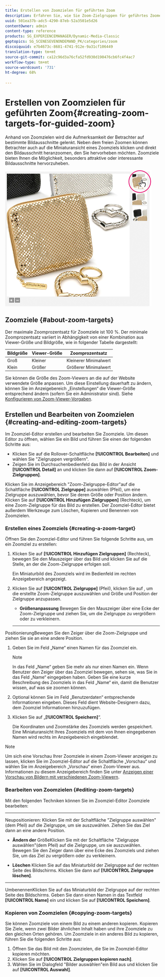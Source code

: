 ```yaml
---
title: Erstellen von Zoomzielen für geführten Zoom
description: Erfahren Sie, wie Sie Zoom-Zielgruppen für geführtes Zoomen erstellen.
uuid: 501ea37b-adc5-4290-87eb-52a3501e5d26
contentOwner: admin
content-type: reference
products: SG_EXPERIENCEMANAGER/Dynamic-Media-Classic
geptopics: SG_SCENESEVENONDEMAND_PK/categories/zoom
discoiquuid: e7b4673c-8681-4741-912e-9a31cf106449
translation-type: tm+mt
source-git-commit: ca12c96d3a76cfa52fd930d190476cb6fc4f4ac7
workflow-type: tm+mt
source-wordcount: '731'
ht-degree: 68%

---
```



# Erstellen von Zoomzielen für geführten Zoom{#creating-zoom-targets-for-guided-zoom}

Anhand von Zoomzielen wird die Aufmerksamkeit der Betrachter auf bestimmte Bildausschnitte gelenkt. Neben dem freien Zoomen können Betrachter auch auf die Miniaturansicht eines Zoomziels klicken und direkt den Bildausschnitt heranzoomen, den Sie hervorheben möchten. Zoomziele bieten Ihnen die Möglichkeit, besonders attraktive oder interessante Bildausschnitte hervorzuheben.

![Erstellen von Zoomzielen für geführten Zoom](/help/assets/zo_guided_zoom.png)

## Zoomziele {#about-zoom-targets}

Der maximale Zoomprozentsatz für Zoomziele ist 100 %. Der minimale Zoomprozentsatz variiert in Abhängigkeit von einer Kombination aus Viewer-Größe und Bildgröße, wie in folgender Tabelle dargestellt:

| Bildgröße | Viewer-Größe | Zoomprozentsatz |
|--- |--- |--- |
| Groß | Kleiner | Kleinerer Minimalwert |
| Klein | Größer | Größerer Minimalwert |

Sie können die Größe des Zoom-Viewers an die auf der Website verwendete Größe anpassen. Um diese Einstellung dauerhaft zu ändern, können Sie im Anzeigebereich „Einstellungen“ die Viewer-Größe entsprechend ändern (sofern Sie ein Administrator sind). Siehe [Konfigurieren von Zoom-Viewer-Vorgaben](setting-zoom-viewer-presets.md#setting_up_zoom_viewer_presets).

## Erstellen und Bearbeiten von Zoomzielen  {#creating-and-editing-zoom-targets}

Im Zoomziel-Editor erstellen und bearbeiten Sie Zoomziele. Um diesen Editor zu öffnen, wählen Sie ein Bild und führen Sie einen der folgenden Schritte aus:

* Klicken Sie auf die Rollover-Schaltfläche **[!UICONTROL Bearbeiten]** und wählen Sie &quot;Zielgruppen vergrößern&quot;.
* Zeigen Sie im Durchsuchenbedienfeld das Bild in der Ansicht **[!UICONTROL Detail]** an und klicken Sie dann auf **[!UICONTROL Zoom-Zielgruppen]**.

Klicken Sie im Anzeigebereich &quot;Zoom-Zielgruppe-Editor&quot;auf die Schaltfläche **[!UICONTROL Zielgruppe]** auswählen (Pfeil), um eine Zielgruppe auszuwählen, bevor Sie deren Größe oder Position ändern. Klicken Sie auf **[!UICONTROL Hinzufügen Zielgruppen]** (Rechteck), um eine Zoom-Zielgruppe für das Bild zu erstellen. Der Zoomziel-Editor bietet außerdem Werkzeuge zum Löschen, Kopieren und Benennen von Zoomzielen.

### Erstellen eines Zoomziels  {#creating-a-zoom-target}

Öffnen Sie den Zoomziel-Editor und führen Sie folgende Schritte aus, um ein Zoomziel zu erstellen:

1. Klicken Sie auf **[!UICONTROL Hinzufügen Zielgruppen]** (Rechteck), bewegen Sie den Mauszeiger über das Bild und klicken Sie auf die Stelle, an der die Zoom-Zielgruppe erfolgen soll.

   Ein Miniaturbild des Zoomziels wird im Bedienfeld im rechten Anzeigebereich angezeigt.

1. Klicken Sie auf **[!UICONTROL Zielgruppe]** (Pfeil), klicken Sie auf , um die erstellte Zoom-Zielgruppe auszuwählen und Größe und Position der Zielgruppe anzupassen.

   * **Größenanpassung**
Bewegen Sie den Mauszeiger über eine Ecke der Zoom-Zielgruppe und ziehen Sie, um die Zielgruppe zu vergrößern oder zu verkleinern.

   * ****
PositionierungBewegen Sie den Zeiger über die Zoom-Zielgruppe und ziehen Sie sie an eine andere Position.

1. Geben Sie im Feld „Name“ einen Namen für das Zoomziel ein.

   >[!NOTE]
   >
   >In das Feld „Name“ geben Sie mehr als nur einen Namen ein. Wenn Benutzer den Zeiger über das Zoomziel bewegen, sehen sie, was Sie in das Feld „Name“ eingegeben haben. Geben Sie eine kurze Beschreibung des Zoomziels in das Feld „Name“ ein, damit die Benutzer wissen, auf was sie zoomen können.

1. Optional können Sie im Feld „Benutzerdaten“ entsprechende Informationen eingeben. Dieses Feld dient Website-Designern dazu, dem Zoomziel Informationen hinzuzufügen.
1. Klicken Sie auf „**[!UICONTROL Speichern]**“.

   Die Koordinaten und Zoomstärke des Zoomziels werden gespeichert. Eine Miniaturansicht Ihres Zoomziels mit dem von Ihnen eingegebenen Namen wird rechts im Anzeigebereich eingeblendet.

>[!NOTE]
>
>Um sich eine Vorschau Ihrer Zoomziele in einem Zoom-Viewer anzeigen zu lassen, klicken Sie im Zoomziel-Editor auf die Schaltfläche „Vorschau“ und wählen Sie im Anzeigebereich „Vorschau“ einen Zoom-Viewer aus. Informationen zu diesem Anzeigebereich finden Sie unter [Anzeigen einer Vorschau von Bildern mit verschiedenen Zoom-Viewern](previewing-image-assets-different-zoom.md#previewing_image_assets_with_different_zoom_viewers).

### Bearbeiten von Zoomzielen  {#editing-zoom-targets}

Mit den folgenden Techniken können Sie im Zoomziel-Editor Zoomziele bearbeiten:

* ****
Neupositionieren: Klicken Sie mit der Schaltfläche &quot;Zielgruppe auswählen&quot;(dem Pfeil) auf die Zielgruppe, um sie auszuwählen. Ziehen Sie das Ziel dann an eine andere Position.

* **Ändern der**
GrößeKlicken Sie mit der Schaltfläche &quot;Zielgruppe auswählen&quot;(dem Pfeil) auf die Zielgruppe, um sie auszuwählen. Bewegen Sie den Zeiger dann über eine Ecke des Zoomziels und ziehen Sie, um das Ziel zu vergrößern oder zu verkleinern.

* **Löschen**
Klicken Sie auf das Miniaturbild der Zielgruppe auf der rechten Seite des Bildschirms. Klicken Sie dann auf **[!UICONTROL Zielgruppe löschen]**.

* ****
UmbenennenKlicken Sie auf das Miniaturbild der Zielgruppe auf der rechten Seite des Bildschirms. Geben Sie dann einen Namen in das Textfeld **[!UICONTROL Name]** ein und klicken Sie auf **[!UICONTROL Speichern]**.

### Kopieren von Zoomzielen {#copying-zoom-targets}

Sie können Zoomziele von einem Bild zu einem anderen kopieren. Kopieren Sie Ziele, wenn zwei Bilder ähnlichen Inhalt haben und ihre Zoomziele zu den gleichen Orten gehören. Um Zoomziele in ein anderes Bild zu kopieren, führen Sie die folgenden Schritte aus:

1. Öffnen Sie das Bild mit den Zoomzielen, die Sie im Zoomziel-Editor kopieren möchten.
1. Klicken Sie auf **[!UICONTROL Zielgruppen kopieren nach]**.
1. Wählen Sie im Dialogfeld &quot;Bilder auswählen&quot;ein Bild aus und klicken Sie auf **[!UICONTROL Auswahl]**.

